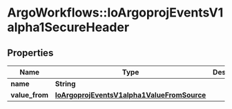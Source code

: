 # ArgoWorkflows::IoArgoprojEventsV1alpha1SecureHeader

## Properties
Name | Type | Description | Notes
------------ | ------------- | ------------- | -------------
**name** | **String** |  | [optional] 
**value_from** | [**IoArgoprojEventsV1alpha1ValueFromSource**](IoArgoprojEventsV1alpha1ValueFromSource.md) |  | [optional] 


